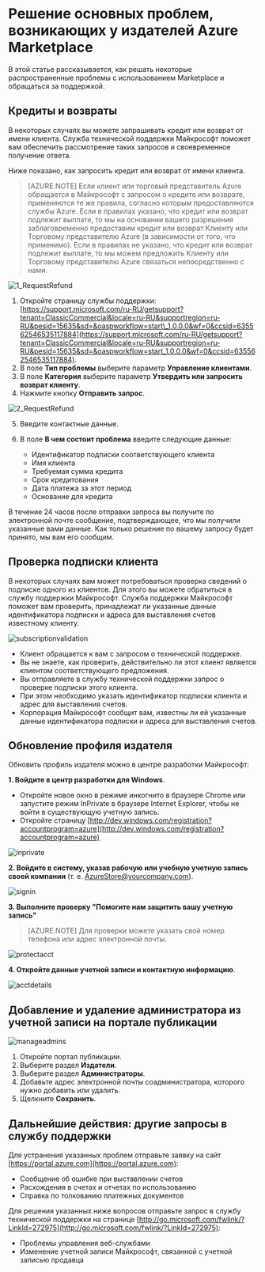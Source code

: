 <properties
   pageTitle="Решение основных проблем технической поддержки издателей | Microsoft Azure"
   description="Узнайте, как устранять основные проблемы технической поддержки издателей и обращаться за помощью"
   services="marketplace-publishing"
   documentationCenter="na"
   authors="v-jeana"
   manager="lakoch"
   editor=""/>

   <tags
      ms.service="marketplace"
      ms.devlang="na"
      ms.topic="article"
      ms.tgt_pltfrm="na"
      ms.workload="na"
      ms.date="09/21/2016"
      ms.author="v-jeana; hascipio; v-dabosl"/>

# Решение основных проблем, возникающих у издателей Azure Marketplace
В этой статье рассказывается, как решать некоторые распространенные проблемы с использованием Marketplace и обращаться за поддержкой.

## Кредиты и возвраты

В некоторых случаях вы можете запрашивать кредит или возврат от имени клиента. Служба технической поддержки Майкрософт поможет вам обеспечить рассмотрение таких запросов и своевременное получение ответа.

Ниже показано, как запросить кредит или возврат от имени клиента.

> [AZURE.NOTE] Если клиент или торговый представитель Azure обращается в Майкрософт с запросом о кредите или возврате, применяются те же правила, согласно которым предоставляются службы Azure. Если в правилах указано, что кредит или возврат подлежит выплате, то мы на основании вашего разрешения заблаговременно предоставим кредит или возврат Клиенту или Торговому представителю Azure (в зависимости от того, что применимо). Если в правилах не указано, что кредит или возврат подлежит выплате, то мы можем предложить Клиенту или Торговому представителю Azure связаться непосредственно с нами.

  ![1\_RequestRefund][1]

  1. Откройте страницу службы поддержки: [https://support.microsoft.com/ru-RU/getsupport?tenant=ClassicCommercial&locale=ru-RU&supportregion=ru-RU&pesid=15635&sd=&oaspworkflow=start\_1.0.0.0&wf=0&ccsid=635562546535117884](https://support.microsoft.com/ru-RU/getsupport?tenant=ClassicCommercial&locale=ru-RU&supportregion=ru-RU&pesid=15635&sd=&oaspworkflow=start_1.0.0.0&wf=0&ccsid=635562546535117884).
  2. В поле **Тип проблемы** выберите параметр **Управление клиентами**.
  3. В поле **Категория** выберите параметр **Утвердить или запросить возврат клиенту**.
  4. Нажмите кнопку **Отправить запрос**.

  ![2\_RequestRefund][2]

5. Введите контактные данные.
6. В поле **В чем состоит проблема** введите следующие данные:

    - Идентификатор подписки соответствующего клиента
    - Имя клиента
    - Требуемая сумма кредита
    - Срок кредитования
    - Дата платежа за этот период
    - Основание для кредита

В течение 24 часов после отправки запроса вы получите по электронной почте сообщение, подтверждающее, что мы получили указанные вами данные. Как только решение по вашему запросу будет принято, мы вам его сообщим.

## Проверка подписки клиента

В некоторых случаях вам может потребоваться проверка сведений о подписке одного из клиентов. Для этого вы можете обратиться в службу поддержки Майкрософт. Служба поддержки Майкрософт поможет вам проверить, принадлежат ли указанные данные идентификатора подписки и адреса для выставления счетов известному клиенту.

  ![subscriptionvalidation][3]

- Клиент обращается к вам с запросом о технической поддержке.
- Вы не знаете, как проверить, действительно ли этот клиент является клиентом соответствующего предложения.
- Вы отправляете в службу технической поддержки запрос о проверке подписки этого клиента.
- При этом необходимо указать идентификатор подписки клиента и адрес для выставления счетов.
- Корпорация Майкрософт сообщит вам, известны ли ей указанные данные идентификатора подписки и адреса для выставления счетов.


## Обновление профиля издателя

Обновить профиль издателя можно в центре разработки Майкрософт:

**1. Войдите в центр разработки для Windows**.

- Откройте новое окно в режиме инкогнито в браузере Chrome или запустите режим InPrivate в браузере Internet Explorer, чтобы не войти в существующую учетную запись.
- Откройте страницу [http://dev.windows.com/registration?accountprogram=azure](http://dev.windows.com/registration?accountprogram=azure)

![inprivate][4]

**2. Войдите в систему, указав рабочую или учебную учетную запись своей компании** (т. е. AzureStore@yourcompany.com).

![signin][5]

**3. Выполните проверку "Помогите нам защитить вашу учетную запись"**

> [AZURE.NOTE] Для проверки можете указать свой номер телефона или адрес электронной почты.

![protectacct][6]

**4. Откройте данные учетной записи и контактную информацию**.

![acctdetails][7]

## Добавление и удаление администратора из учетной записи на портале публикации

![manageadmins][8]

1. Откройте портал публикации.
2. Выберите раздел **Издатели**.
3. Выберите раздел **Администраторы**.
4. Добавьте адрес электронной почты соадминистратора, которого нужно добавить или удалить.
5. Щелкните **Сохранить**.

## Дальнейшие действия: другие запросы в службу поддержки

Для устранения указанных проблем отправьте заявку на сайт [https://portal.azure.com](https://portal.azure.com):

- Сообщение об ошибке при выставлении счетов
- Расхождения в счетах и отчетах по использованию
- Справка по толкованию платежных документов


Для решения указанных ниже вопросов отправьте запрос в службу технической поддержки на странице [http://go.microsoft.com/fwlink/?LinkId=272975](http://go.microsoft.com/fwlink/?LinkId=272975):

- Проблемы управления веб-службами
- Изменение учетной записи Майкрософт, связанной с учетной записью продавца


[1]: ./media/marketplace-publishing-support-common-issues/requestrefund1.png
[2]: ./media/marketplace-publishing-support-common-issues/requestrefund2.png
[3]: ./media/marketplace-publishing-support-common-issues/subscriptionvalidation.png
[4]: ./media/marketplace-publishing-support-common-issues/inprivate.png
[5]: ./media/marketplace-publishing-support-common-issues/signin.png
[6]: ./media/marketplace-publishing-support-common-issues/protectacct.png
[7]: ./media/marketplace-publishing-support-common-issues/acctdetails.png
[8]: ./media/marketplace-publishing-support-common-issues/manageadmins.png

<!---HONumber=AcomDC_0921_2016-->